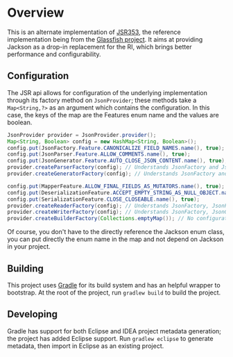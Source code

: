 # Overview

This is an alternate implementation of [JSR353](http://jcp.org/en/jsr/detail?id=353), the reference implementation being from the [Glassfish project](https://jsonp.java.net/). It aims at providing Jackson as a drop-in replacement for the RI, which brings better performance and configurability.

## Configuration

The JSR api allows for configuration of the underlying implementation through its factory method on `JsonProvider`; these methods take a `Map<String,?>` as an argument which contains the configuration. In this case, the keys of the map are the Features enum name and the values are boolean. 

```Java
JsonProvider provider = JsonProvider.provider();
Map<String, Boolean> config = new HashMap<String, Boolean>();
config.put(JsonFactory.Feature.CANONICALIZE_FIELD_NAMES.name(), true);
config.put(JsonParser.Feature.ALLOW_COMMENTS.name(), true);
config.put(JsonGenerator.Feature.AUTO_CLOSE_JSON_CONTENT.name(), true);
provider.createParserFactory(config); // Understands JsonFactory and JsonParser features
provider.createGeneratorFactory(config); // Understands JsonFactory and JsonGenerator features

config.put(MapperFeature.ALLOW_FINAL_FIELDS_AS_MUTATORS.name(), true);
config.put(DeserializationFeature.ACCEPT_EMPTY_STRING_AS_NULL_OBJECT.name(), true);
config.put(SerializationFeature.CLOSE_CLOSEABLE.name(), true);
provider.createReaderFactory(config); // Understands JsonFactory, JsonParser, Mapper and Deserialization features
provider.createWriterFactory(config); // Understands JsonFactory, JsonGenerator, Mapper and Serialization features
provider.createBuilderFactory(Collections.emptyMap()); // No configuration needed
``` 

Of course, you don't have to the directly reference the Jackson enum class, you can put directly the enum name in the map and not depend on Jackson in your project.

## Building

This project uses [Gradle](http://www.gradle.org/) for its build system and has an helpful wrapper to bootstrap. At the root of the project, run `gradlew build` to build the project.

## Developing

Gradle has support for both Eclipse and IDEA project metadata generation; the project has added Eclipse support. Run `gradlew eclipse` to generate metadata, then import in Eclipse as an existing project.